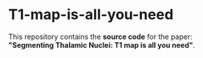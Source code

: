 # T1-map-is-all-you-need

This repository contains the **source code** for the paper:  
**"Segmenting Thalamic Nuclei: T1 map is all you need"**.

